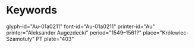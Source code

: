 # Keywords
glyph-id="Au-01a0211"
font-id="Au-01a0211"
printer-id="Au"
printer="Aleksander Augezdecki"
period="1549–1561?"
place="Królewiec-Szamotuły"
PT plate="403"
